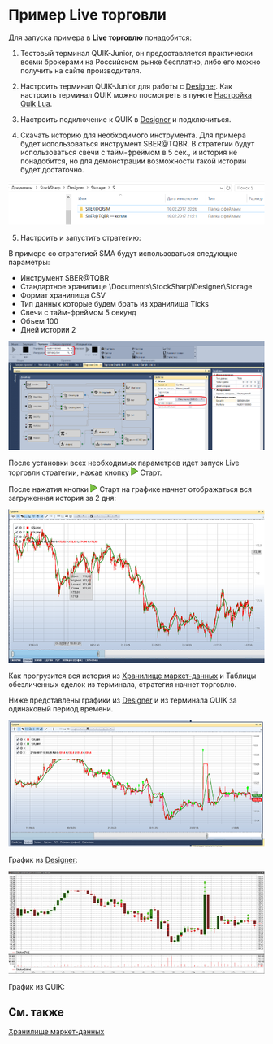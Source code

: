 # Пример Live торговли

Для запуска примера в **Live торговлю** понадобится:

1. Тестовый терминал QUIK\-Junior, он предоставляется практически всеми брокерами на Российском рынке бесплатно, либо его можно получить на сайте производителя.

2. Настроить терминал QUIK\-Junior для работы с [Designer](../../designer.md). Как настроить терминал QUIK можно посмотреть в пункте [Настройка Quik Lua](../../api/connectors/russia/quik/settings.md).

3. Настроить подключение к QUIK в [Designer](../../designer.md) и подключиться.

4. Скачать историю для необходимого инструмента. Для примера будет использоваться инструмент SBER@TQBR. В стратегии будут использоваться свечи с тайм\-фреймом в 5 сек., и история не понадобится, но для демонстрации возможности такой истории будет достаточно.

![Designer Example of Live trading 00](../../../images/designer_example_of_live_trading_00.png)

5. Настроить и запустить стратегию:

В примере со стратегией SMA будут использоваться следующие параметры:

- Инструмент SBER@TQBR
- Стандартное хранилище \\Documents\\StockSharp\\Designer\\Storage
- Формат хранилища CSV
- Тип данных которые будем брать из хранилища Ticks
- Свечи с тайм\-фреймом 5 секунд
- Объем 100
- Дней истории 2

![Designer Example of Live trading 01](../../../images/designer_example_of_live_trading_01.png)

После установки всех необходимых параметров идет запуск Live торговли стратегии, нажав кнопку ![Designer Panel Circuits 02](../../../images/designer_panel_circuits_02.png) Старт.

После нажатия кнопки ![Designer Panel Circuits 02](../../../images/designer_panel_circuits_02.png) Старт на графике начнет отображаться вся загруженная история за 2 дня:

![Designer Example of Live trading 02](../../../images/designer_example_of_live_trading_02.png)

Как прогрузится вся история из [Хранилище маркет\-данных](../market_data_storage.md) и Таблицы обезличенных сделок из терминала, стратегия начнет торговлю.

Ниже представлены графики из [Designer](../../designer.md) и из терминала QUIK за одинаковый период времени.

![Designer Example of Live trading 03](../../../images/designer_example_of_live_trading_03.png)

График из [Designer](../../designer.md):

![Designer Example of Live trading 04](../../../images/designer_example_of_live_trading_04.png)

График из QUIK:

## См. также

[Хранилище маркет\-данных](../market_data_storage.md)
